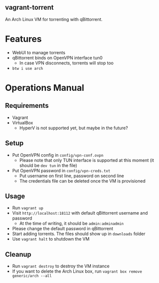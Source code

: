 vagrant-torrent
---
An Arch Linux VM for torrenting with qBittorrent.

# Features
- WebUI to manage torrents
- qBittorrent binds on OpenVPN interface tun0
  - In case VPN disconnects, torrents will stop too
- `btw i use arch`

# Operations Manual

## Requirements
- Vagrant
- VirtualBox
  - HyperV is not supported yet, but maybe in the future?

## Setup
- Put OpenVPN config in `config/vpn-conf.ovpn`
  - Please note that only TUN interface is supported at this moment (it should be `dev tun` in the file)
- Put OpenVPN password in `config/vpn-creds.txt`
  - Put username on first line, password on second line
  - The credentials file can be deleted once the VM is provisioned

## Usage
- Run `vagrant up`
- Visit `http://localhost:18112` with default qBittorrent username and password
  - At the time of writing, it should be `admin:adminadmin`
- Please change the default password in qBittorrent
- Start adding torrents. The files should show up in `downloads` folder
- Use `vagrant halt` to shutdown the VM

## Cleanup
- Run `vagrant destroy` to destroy the VM instance
- If you want to delete the Arch Linux box, run `vagrant box remove generic/arch --all`
